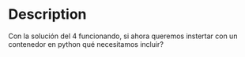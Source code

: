 # Description

Con la solución del 4 funcionando, si ahora queremos instertar con un contenedor en python qué necesitamos incluir?


